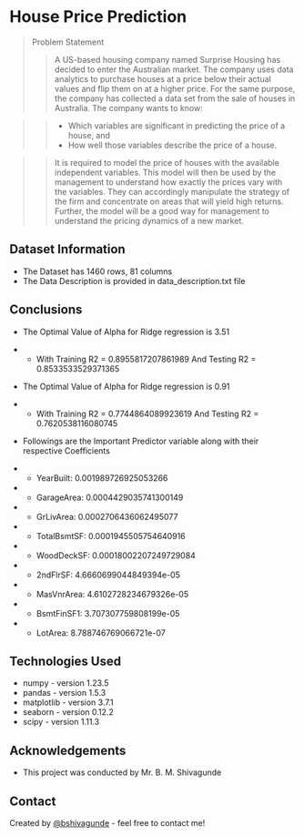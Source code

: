 # House Price Prediction
> Problem Statement
> > A US-based housing company named Surprise Housing has decided to enter the Australian market. The company uses data analytics to purchase houses at a price below their actual values and flip them on at a higher price. For the same purpose, the company has collected a data set from the sale of houses in Australia. The company wants to know:

> > - Which variables are significant in predicting the price of a house, and
> > - How well those variables describe the price of a house.

> > It is required to model the price of houses with the available independent variables. This model will then be used by the management to understand how exactly the prices vary with the variables. They can accordingly manipulate the strategy of the firm and concentrate on areas that will yield high returns. Further, the model will be a good way for management to understand the pricing dynamics of a new market.



## Dataset Information
- The Dataset has 1460 rows, 81 columns
- The Data Description is provided in data_description.txt file


<!-- You don't have to answer all the questions - just the ones relevant to your project. -->

## Conclusions
- The Optimal Value of Alpha for Ridge regression is 3.51
- - With Training R2 = 0.8955817207861989 And Testing R2 = 0.8533533529371365
- The Optimal Value of Alpha for Ridge regression is 0.91
- - With Training R2 = 0.7744864089923619 And Testing R2 = 0.7620538116080745

- Followings are the Important Predictor variable along with their respective Coefficients
- - YearBuilt: 0.001989726925053266 
- - GarageArea: 0.0004429035741300149 
- - GrLivArea: 0.0002706436062495077 
- - TotalBsmtSF: 0.0001945505754640916 
- - WoodDeckSF: 0.00018002207249729084 
- - 2ndFlrSF: 4.6660699044849394e-05 
- - MasVnrArea: 4.6102728234679326e-05 
- - BsmtFinSF1: 3.707307759808199e-05 
- - LotArea: 8.788746769066721e-07


## Technologies Used
- numpy - version 1.23.5
- pandas - version 1.5.3
- matplotlib - version 3.7.1
- seaborn - version 0.12.2
- scipy - version 1.11.3


## Acknowledgements

- This project was conducted by Mr. B. M. Shivagunde


## Contact
Created by [@bshivagunde](https://github.com/bshivagunde) - feel free to contact me!
